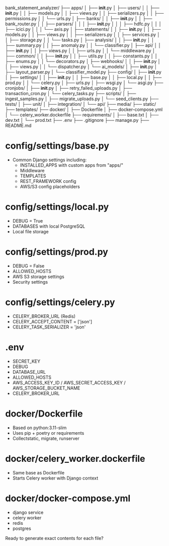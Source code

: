 bank_statement_analyzer/
├── apps/
│   ├── __init__.py
│   ├── users/
│   │   ├── __init__.py
│   │   ├── models.py
│   │   ├── views.py
│   │   ├── serializers.py
│   │   ├── permissions.py
│   │   └── urls.py
│   ├── banks/
│   │   ├── __init__.py
│   │   ├── bank_router.py
│   │   ├── parsers/
│   │   │   ├── __init__.py
│   │   │   ├── hdfc.py
│   │   │   ├── icici.py
│   │   │   └── axis.py
│   ├── statements/
│   │   ├── __init__.py
│   │   ├── models.py
│   │   ├── views.py
│   │   ├── serializers.py
│   │   ├── services.py
│   │   ├── storage.py
│   │   └── tasks.py
│   ├── analysis/
│   │   ├── __init__.py
│   │   ├── summary.py
│   │   ├── anomaly.py
│   │   └── classifier.py
│   ├── api/
│   │   ├── __init__.py
│   │   ├── views.py
│   │   ├── urls.py
│   │   └── middleware.py
│   ├── common/
│   │   ├── __init__.py
│   │   ├── utils.py
│   │   ├── constants.py
│   │   ├── enums.py
│   │   └── decorators.py
│   ├── webhooks/
│   │   ├── __init__.py
│   │   ├── views.py
│   │   └── dispatcher.py
│   └── ai_models/
│       ├── __init__.py
│       ├── layout_parser.py
│       └── classifier_model.py
├── config/
│   ├── __init__.py
│   ├── settings/
│   │   ├── __init__.py
│   │   ├── base.py
│   │   ├── local.py
│   │   ├── prod.py
│   │   └── celery.py
│   ├── urls.py
│   ├── wsgi.py
│   └── asgi.py
├── cronjobs/
│   ├── __init__.py
│   ├── retry_failed_uploads.py
│   ├── transaction_cron.py
│   └── celery_tasks.py
├── scripts/
│   ├── ingest_samples.py
│   ├── migrate_uploads.py
│   └── seed_clients.py
├── tests/
│   ├── unit/
│   ├── integration/
│   └── api/
├── media/
├── static/
├── templates/
├── docker/
│   ├── Dockerfile
│   ├── docker-compose.yml
│   └── celery_worker.dockerfile
├── requirements/
│   ├── base.txt
│   ├── dev.txt
│   └── prod.txt
├── .env
├── .gitignore
├── manage.py
├── README.md

# config/settings/base.py
- Common Django settings including:
  - INSTALLED_APPS with custom apps from "apps/"
  - Middleware
  - TEMPLATES
  - REST_FRAMEWORK config
  - AWS/S3 config placeholders

# config/settings/local.py
- DEBUG = True
- DATABASES with local PostgreSQL
- Local file storage

# config/settings/prod.py
- DEBUG = False
- ALLOWED_HOSTS
- AWS S3 storage settings
- Security settings

# config/settings/celery.py
- CELERY_BROKER_URL (Redis)
- CELERY_ACCEPT_CONTENT = ['json']
- CELERY_TASK_SERIALIZER = 'json'

# .env
- SECRET_KEY
- DEBUG
- DATABASE_URL
- ALLOWED_HOSTS
- AWS_ACCESS_KEY_ID / AWS_SECRET_ACCESS_KEY / AWS_STORAGE_BUCKET_NAME
- CELERY_BROKER_URL

# docker/Dockerfile
- Based on python:3.11-slim
- Uses pip + poetry or requirements
- Collectstatic, migrate, runserver

# docker/celery_worker.dockerfile
- Same base as Dockerfile
- Starts Celery worker with Django context

# docker/docker-compose.yml
- django service
- celery worker
- redis
- postgres

Ready to generate exact contents for each file?
